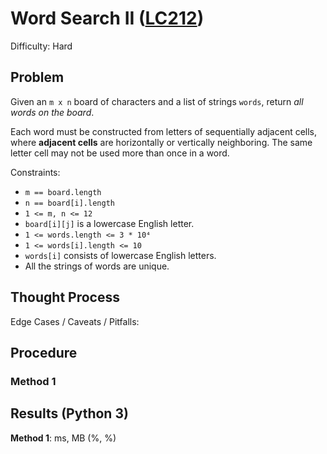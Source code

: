 # Word Search II ([LC212](https://leetcode.com/problems/word-search-ii/))
Difficulty: Hard

## Problem

Given an `m x n` board of characters and a list of strings `words`, return *all words on the board*.

Each word must be constructed from letters of sequentially adjacent cells, where **adjacent cells** are horizontally or vertically neighboring. The same letter cell may not be used more than once in a word.

Constraints:
- `m == board.length`
- `n == board[i].length`
- `1 <= m, n <= 12`
- `board[i][j]` is a lowercase English letter.
- `1 <= words.length <= 3 * 10⁴`
- `1 <= words[i].length <= 10`
- `words[i]` consists of lowercase English letters.
- All the strings of words are unique.

## Thought Process

Edge Cases / Caveats / Pitfalls:

## Procedure

### Method 1

## Results (Python 3)

**Method 1**:  ms, MB (%, %)
